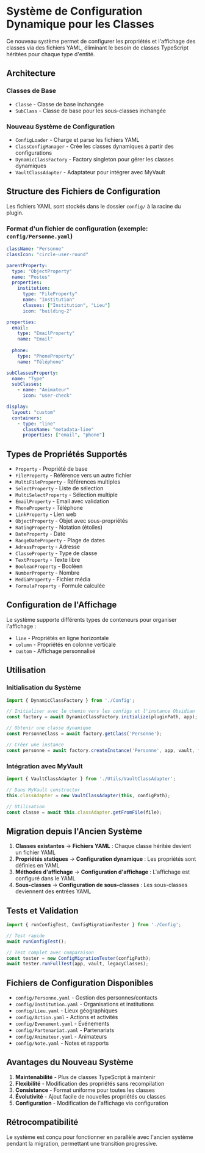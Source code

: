 # Système de Configuration Dynamique pour les Classes

Ce nouveau système permet de configurer les propriétés et l'affichage des classes via des fichiers YAML, éliminant le besoin de classes TypeScript héritées pour chaque type d'entité.

## Architecture

### Classes de Base
- `Classe` - Classe de base inchangée
- `SubClass` - Classe de base pour les sous-classes inchangée

### Nouveau Système de Configuration
- `ConfigLoader` - Charge et parse les fichiers YAML
- `ClassConfigManager` - Crée les classes dynamiques à partir des configurations
- `DynamicClassFactory` - Factory singleton pour gérer les classes dynamiques
- `VaultClassAdapter` - Adaptateur pour intégrer avec MyVault

## Structure des Fichiers de Configuration

Les fichiers YAML sont stockés dans le dossier `config/` à la racine du plugin.

### Format d'un fichier de configuration (exemple: `config/Personne.yaml`)

```yaml
className: "Personne"
classIcon: "circle-user-round"

parentProperty:
  type: "ObjectProperty"
  name: "Postes"
  properties:
    institution:
      type: "FileProperty"
      name: "Institution"
      classes: ["Institution", "Lieu"]
      icon: "building-2"

properties:
  email:
    type: "EmailProperty"
    name: "Email"
  
  phone:
    type: "PhoneProperty"
    name: "Téléphone"

subClassesProperty:
  name: "Type"
  subClasses:
    - name: "Animateur"
      icon: "user-check"

display:
  layout: "custom"
  containers:
    - type: "line"
      className: "metadata-line"
      properties: ["email", "phone"]
```

## Types de Propriétés Supportés

- `Property` - Propriété de base
- `FileProperty` - Référence vers un autre fichier
- `MultiFileProperty` - Références multiples
- `SelectProperty` - Liste de sélection
- `MultiSelectProperty` - Sélection multiple
- `EmailProperty` - Email avec validation
- `PhoneProperty` - Téléphone
- `LinkProperty` - Lien web
- `ObjectProperty` - Objet avec sous-propriétés
- `RatingProperty` - Notation (étoiles)
- `DateProperty` - Date
- `RangeDateProperty` - Plage de dates
- `AdressProperty` - Adresse
- `ClasseProperty` - Type de classe
- `TextProperty` - Texte libre
- `BooleanProperty` - Booléen
- `NumberProperty` - Nombre
- `MediaProperty` - Fichier média
- `FormulaProperty` - Formule calculée

## Configuration de l'Affichage

Le système supporte différents types de conteneurs pour organiser l'affichage :

- `line` - Propriétés en ligne horizontale
- `column` - Propriétés en colonne verticale
- `custom` - Affichage personnalisé

## Utilisation

### Initialisation du Système

```typescript
import { DynamicClassFactory } from './Config';

// Initialiser avec le chemin vers les configs et l'instance Obsidian
const factory = await DynamicClassFactory.initialize(pluginPath, app);

// Obtenir une classe dynamique
const PersonneClass = await factory.getClass('Personne');

// Créer une instance
const personne = await factory.createInstance('Personne', app, vault, file);
```

### Intégration avec MyVault

```typescript
import { VaultClassAdapter } from './Utils/VaultClassAdapter';

// Dans MyVault constructor
this.classAdapter = new VaultClassAdapter(this, configPath);

// Utilisation
const classe = await this.classAdapter.getFromFile(file);
```

## Migration depuis l'Ancien Système

1. **Classes existantes** → **Fichiers YAML** : Chaque classe héritée devient un fichier YAML
2. **Propriétés statiques** → **Configuration dynamique** : Les propriétés sont définies en YAML
3. **Méthodes d'affichage** → **Configuration d'affichage** : L'affichage est configuré dans le YAML
4. **Sous-classes** → **Configuration de sous-classes** : Les sous-classes deviennent des entrées YAML

## Tests et Validation

```typescript
import { runConfigTest, ConfigMigrationTester } from './Config';

// Test rapide
await runConfigTest();

// Test complet avec comparaison
const tester = new ConfigMigrationTester(configPath);
await tester.runFullTest(app, vault, legacyClasses);
```

## Fichiers de Configuration Disponibles

- `config/Personne.yaml` - Gestion des personnes/contacts
- `config/Institution.yaml` - Organisations et institutions
- `config/Lieu.yaml` - Lieux géographiques
- `config/Action.yaml` - Actions et activités
- `config/Evenement.yaml` - Événements
- `config/Partenariat.yaml` - Partenariats
- `config/Animateur.yaml` - Animateurs
- `config/Note.yaml` - Notes et rapports

## Avantages du Nouveau Système

1. **Maintenabilité** - Plus de classes TypeScript à maintenir
2. **Flexibilité** - Modification des propriétés sans recompilation
3. **Consistance** - Format uniforme pour toutes les classes
4. **Évolutivité** - Ajout facile de nouvelles propriétés ou classes
5. **Configuration** - Modification de l'affichage via configuration

## Rétrocompatibilité

Le système est conçu pour fonctionner en parallèle avec l'ancien système pendant la migration, permettant une transition progressive.
